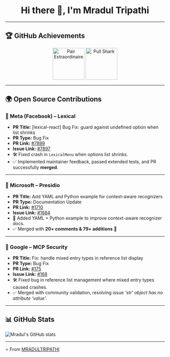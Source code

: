 <h1 align="center">
  Hi there 👋, I'm <b>Mradul Tripathi</b>
</h1>

---

## 🏆 GitHub Achievements  

<p align="center">
  <img src="https://github.githubassets.com/images/modules/profile/achievements/pair-extraordinaire-default.png" width="100" height="100" alt="Pair Extraordinaire"/>
  <img src="https://github.githubassets.com/images/modules/profile/achievements/pull-shark-default.png" width="100" height="100" alt="Pull Shark"/>
</p>

---

## 🌍 Open Source Contributions  

### 📌 Meta (Facebook) – Lexical  
- **PR Title:** [lexical-react] Bug Fix: guard against undefined option when list shrinks  
- **PR Type:** Bug Fix  
- **PR Link:** [#7899](https://github.com/facebook/lexical/pull/7899)  
- **Issue Link:** [#7897](https://github.com/facebook/lexical/issues/7897)  
- 🛠 Fixed crash in `LexicalMenu` when options list shrinks.  
- ✅ Implemented maintainer feedback, passed extended tests, and PR successfully **merged**.  

---

### 📌 Microsoft – Presidio  
- **PR Title:** Add YAML and Python example for context-aware recognizers  
- **PR Type:** Documentation Update  
- **PR Link:** [#1710](https://github.com/microsoft/presidio/pull/1710)  
- **Issue Link:** [#1684](https://github.com/microsoft/presidio/issues/1684)  
- 📝 Added YAML + Python example to improve context-aware recognizer docs.  
- ✅ Merged with **20+ comments & 79+ additions** 🎉  

---

### 📌 Google – MCP Security  
- **PR Title:** Fix: handle mixed entry types in reference list display  
- **PR Type:** Bug Fix  
- **PR Link:** [#175](https://github.com/google/mcp-security/pull/175)  
- **Issue Link:** [#168](https://github.com/google/mcp-security/issues/168)  
- 🛠 Fixed bug in reference list management where mixed entry types caused crashes.  
- ✅ Merged with community validation, resolving issue *'str' object has no attribute 'value'*.  

---

## 📊 GitHub Stats  

![Mradul's GitHub stats](https://github-readme-stats.vercel.app/api?username=MRADULTRIPATHI&show_icons=true&theme=radical)  

---

⭐️ From [MRADULTRIPATHI](https://github.com/MRADULTRIPATHI)
